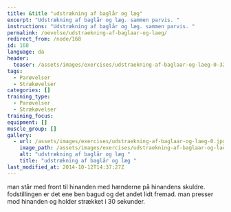 ```yaml
---
title: &title "udstrækning af baglår og læg"
excerpt: "Udstrækning af baglår og læg. sammen parvis. "
instructions: "Udstrækning af baglår og læg. sammen parvis. "
permalink: /oevelse/udstraekning-af-baglaar-og-laeg/
redirect_from: /node/168
id: 168
language: da
header:
  teaser: /assets/images/exercises/udstraekning-af-baglaar-og-laeg-0-320.jpg
tags:
  - Parøvelser
  - Strækøvelser
categories: []
training_type: 
  - Parøvelser
  - Strækøvelser
training_focus: 
equipment: []
muscle_group: []
gallery:
  - url: /assets/images/exercises/udstraekning-af-baglaar-og-laeg-0.jpg
    image_path: /assets/images/exercises/udstraekning-af-baglaar-og-laeg-0-320.jpg
    alt: "udstrækning af baglår og læg "
    title: "udstrækning af baglår og læg "
last_modified_at: 2014-10-12T14:37:27Z
---
```


man står med front til hinanden med hænderne på hinandens skuldre. fodstillingen er det ene ben bagud og det andet lidt fremad. man presser mod hinanden og holder strækket i 30 sekunder.
